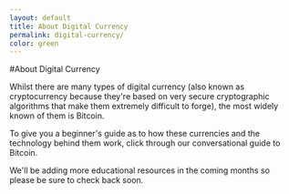 ```yaml
---
layout: default
title: About Digital Currency
permalink: digital-currency/
color: green
---
```


#About Digital Currency

Whilst there are many types of digital currency (also known as cryptocurrency because they're based on very secure cryptographic algorithms that make them extremely difficult to forge), the most widely known of them is Bitcoin.

To give you a beginner's guide as to how these currencies and the technology behind them work, click through our conversational guide to Bitcoin.

We'll be adding more educational resources in the coming months so please be sure to check back soon.
